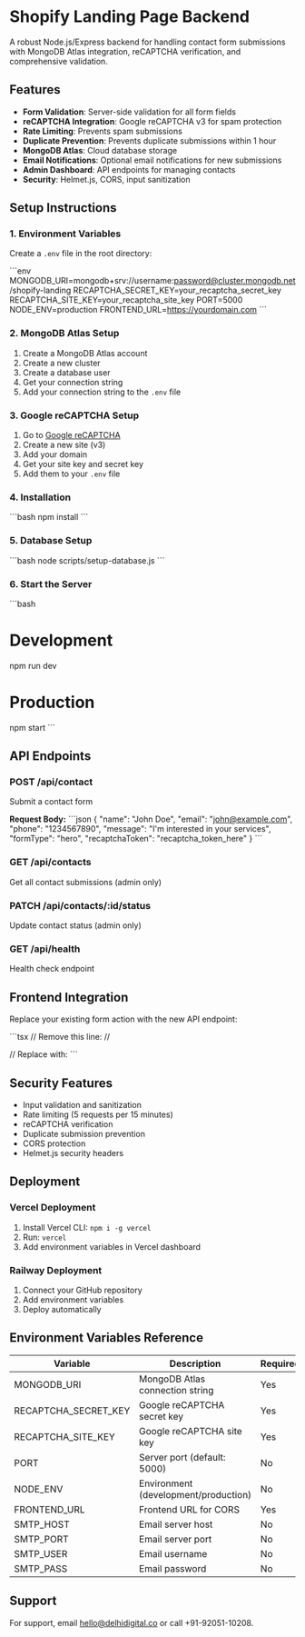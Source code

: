 # Shopify Landing Page Backend

A robust Node.js/Express backend for handling contact form submissions with MongoDB Atlas integration, reCAPTCHA verification, and comprehensive validation.

## Features

- **Form Validation**: Server-side validation for all form fields
- **reCAPTCHA Integration**: Google reCAPTCHA v3 for spam protection
- **Rate Limiting**: Prevents spam submissions
- **Duplicate Prevention**: Prevents duplicate submissions within 1 hour
- **MongoDB Atlas**: Cloud database storage
- **Email Notifications**: Optional email notifications for new submissions
- **Admin Dashboard**: API endpoints for managing contacts
- **Security**: Helmet.js, CORS, input sanitization

## Setup Instructions

### 1. Environment Variables

Create a `.env` file in the root directory:

\`\`\`env
MONGODB_URI=mongodb+srv://username:password@cluster.mongodb.net/shopify-landing
RECAPTCHA_SECRET_KEY=your_recaptcha_secret_key
RECAPTCHA_SITE_KEY=your_recaptcha_site_key
PORT=5000
NODE_ENV=production
FRONTEND_URL=https://yourdomain.com
\`\`\`

### 2. MongoDB Atlas Setup

1. Create a MongoDB Atlas account
2. Create a new cluster
3. Create a database user
4. Get your connection string
5. Add your connection string to the `.env` file

### 3. Google reCAPTCHA Setup

1. Go to [Google reCAPTCHA](https://www.google.com/recaptcha/admin)
2. Create a new site (v3)
3. Add your domain
4. Get your site key and secret key
5. Add them to your `.env` file

### 4. Installation

\`\`\`bash
npm install
\`\`\`

### 5. Database Setup

\`\`\`bash
node scripts/setup-database.js
\`\`\`

### 6. Start the Server

\`\`\`bash
# Development
npm run dev

# Production
npm start
\`\`\`

## API Endpoints

### POST /api/contact
Submit a contact form

**Request Body:**
\`\`\`json
{
  "name": "John Doe",
  "email": "john@example.com",
  "phone": "1234567890",
  "message": "I'm interested in your services",
  "formType": "hero",
  "recaptchaToken": "recaptcha_token_here"
}
\`\`\`

### GET /api/contacts
Get all contact submissions (admin only)

### PATCH /api/contacts/:id/status
Update contact status (admin only)

### GET /api/health
Health check endpoint

## Frontend Integration

Replace your existing form action with the new API endpoint:

\`\`\`tsx
// Remove this line:
// <form action="https://usebasin.com/f/20a5cdbdbe69" method="POST">

// Replace with:
<ContactForm formType="hero" />
\`\`\`

## Security Features

- Input validation and sanitization
- Rate limiting (5 requests per 15 minutes)
- reCAPTCHA verification
- Duplicate submission prevention
- CORS protection
- Helmet.js security headers

## Deployment

### Vercel Deployment

1. Install Vercel CLI: `npm i -g vercel`
2. Run: `vercel`
3. Add environment variables in Vercel dashboard

### Railway Deployment

1. Connect your GitHub repository
2. Add environment variables
3. Deploy automatically

## Environment Variables Reference

| Variable | Description | Required |
|----------|-------------|----------|
| MONGODB_URI | MongoDB Atlas connection string | Yes |
| RECAPTCHA_SECRET_KEY | Google reCAPTCHA secret key | Yes |
| RECAPTCHA_SITE_KEY | Google reCAPTCHA site key | Yes |
| PORT | Server port (default: 5000) | No |
| NODE_ENV | Environment (development/production) | No |
| FRONTEND_URL | Frontend URL for CORS | Yes |
| SMTP_HOST | Email server host | No |
| SMTP_PORT | Email server port | No |
| SMTP_USER | Email username | No |
| SMTP_PASS | Email password | No |

## Support

For support, email hello@delhidigital.co or call +91-92051-10208.
